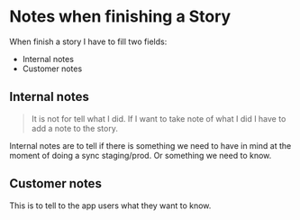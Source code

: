 # Notes when finishing a Story

When finish a story I have to fill two fields:

- Internal notes
- Customer notes

## Internal notes

> It is not for tell what I did. If I want to take note of what I did
> I have to add a note to the story.

Internal notes are to tell if there is something we need to have in mind
at the moment of doing a sync staging/prod. Or something we need to
know.

## Customer notes

This is to tell to the app users what they want to know.
